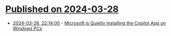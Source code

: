 # [Published on 2024-03-28](index.md)

* [2024-03-28, 22:14:00](https://soylentnews.org/article.pl?sid=24/03/28/0135238&from=rss) - [Microsoft is Quietly Installing the Copilot App on Windows PCs](https://soylentnews.org/article.pl?sid=24/03/28/0135238&from=rss)
